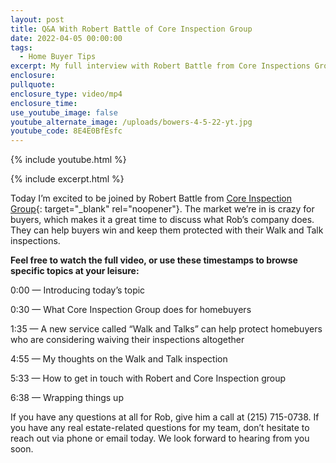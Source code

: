 ```yaml
---
layout: post
title: Q&A With Robert Battle of Core Inspection Group
date: 2022-04-05 00:00:00
tags:
  - Home Buyer Tips
excerpt: My full interview with Robert Battle from Core Inspections Group.
enclosure:
pullquote:
enclosure_type: video/mp4
enclosure_time:
use_youtube_image: false
youtube_alternate_image: /uploads/bowers-4-5-22-yt.jpg
youtube_code: 8E4E0BfEsfc
---
```

{% include youtube.html %}

{% include excerpt.html %}

Today I’m excited to be joined by Robert Battle from [<u>Core Inspection Group</u>](https://coreinspectiongroup.com/){: target="_blank" rel="noopener"}. The market we’re in is crazy for buyers, which makes it a great time to discuss what Rob’s company does. They can help buyers win and keep them protected with their Walk and Talk inspections.

**Feel free to watch the full video, or use these timestamps to browse specific topics at your leisure:**

0:00 — Introducing today’s topic

0:30 — What Core Inspection Group does for homebuyers

1:35 — A new service called “Walk and Talks” can help protect homebuyers who are considering waiving their inspections altogether

4:55 — My thoughts on the Walk and Talk inspection

5:33 — How to get in touch with Robert and Core Inspection group

6:38 — Wrapping things up

If you have any questions at all for Rob, give him a call at (215) 715-0738. If you have any real estate-related questions for my team, don’t hesitate to reach out via phone or email today. We look forward to hearing from you soon.
